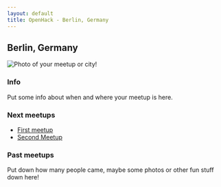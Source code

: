 ```yaml
---
layout: default
title: OpenHack - Berlin, Germany
---
```


## Berlin, Germany

![Photo of your meetup or city!](/berlin/FILL_ME_IN.png)

### Info

Put some info about when and where your meetup is here.

### Next meetups

* [First meetup](http://)
* [Second Meetup](http://)

### Past meetups

Put down how many people came, maybe some photos or other fun stuff down here!
